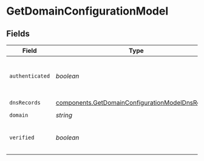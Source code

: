 # GetDomainConfigurationModel


## Fields

| Field                                                                                                            | Type                                                                                                             | Required                                                                                                         | Description                                                                                                      | Example                                                                                                          |
| ---------------------------------------------------------------------------------------------------------------- | ---------------------------------------------------------------------------------------------------------------- | ---------------------------------------------------------------------------------------------------------------- | ---------------------------------------------------------------------------------------------------------------- | ---------------------------------------------------------------------------------------------------------------- |
| `authenticated`                                                                                                  | *boolean*                                                                                                        | :heavy_check_mark:                                                                                               | Status of domain authentication (true=authenticated, false=non authenticated)                                    | false                                                                                                            |
| `dnsRecords`                                                                                                     | [components.GetDomainConfigurationModelDnsRecords](../../models/shared/getdomainconfigurationmodeldnsrecords.md) | :heavy_check_mark:                                                                                               | N/A                                                                                                              |                                                                                                                  |
| `domain`                                                                                                         | *string*                                                                                                         | :heavy_check_mark:                                                                                               | Domain                                                                                                           | myexample.com                                                                                                    |
| `verified`                                                                                                       | *boolean*                                                                                                        | :heavy_check_mark:                                                                                               | Status of domain verification (true=verified, false=non verified)                                                | true                                                                                                             |